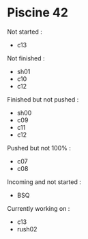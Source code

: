 # Piscine 42

Not started :
- c13

Not finished :
- sh01
- c10
- c12

Finished but not pushed :
- sh00
- c09
- c11
- c12

Pushed but not 100% :
- c07
- c08

Incoming and not started :
- BSQ



Currently working on :
- c13
- rush02
